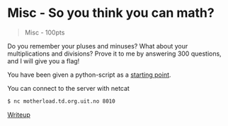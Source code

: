 # Misc - So you think you can math?
> Misc - 100pts

Do you remember your pluses and minuses? What about your multiplications and divisions?
Prove it to me by answering 300 questions, and I will give you a flag!

You have been given a python-script as a [starting point](src/example.py).

You can connect to the server with netcat
```bash
$ nc motherload.td.org.uit.no 8010
```

[Writeup](writeup.md)
